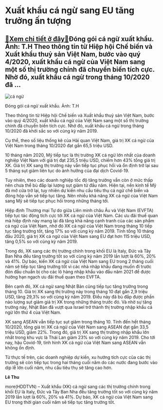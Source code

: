 Xuất khẩu cá ngừ sang EU tăng trưởng ấn tượng
=============================================

[:gift:Xem chi tiết ở đây:gift:](https://hddtvn.com/xuat-khau-ca-ngu-sang-eu-tang-truong-an-tuong/)Đóng gói cá ngừ xuất khẩu. Ảnh: T.H Theo thông tin từ Hiệp hội Chế biến và Xuất khẩu thuỷ sản Việt Nam, bước vào quý 4/2020, xuất khẩu cá ngừ của Việt Nam sang một số thị trường chính đã chuyển biến tích cực. Nhờ đó, xuất khẩu cá ngừ trong tháng 10/2020 đã …
------------------------------------------------------------------------------------------------------------------------------------------------------------------------------------------------------------------------------------------------------------------





![cá ngừ](https://hddtvn.com/wp-content/uploads/2021/01/5336_IMG_6710.jpg "cá ngừ")


Đóng gói cá ngừ xuất khẩu. Ảnh: T.H



Theo thông tin từ Hiệp hội Chế biến và Xuất khẩu thuỷ sản Việt Nam, bước vào quý 4/2020, xuất khẩu cá ngừ của Việt Nam sang một số thị trường chính đã chuyển biến tích cực. Nhờ đó, xuất khẩu cá ngừ trong tháng 10/2020 đã khởi sắc so với cùng kỳ năm 2019.


Cụ thể, theo số liệu thống kê của Hải quan Việt Nam, giá trị XK cá ngừ của Việt Nam trong tháng 10/2020 đạt gần 65,5 triệu USD.


10 tháng năm 2020, Mỹ tiếp tục là thị trường XK cá ngừ lớn nhất của doanh nghiệp Việt Nam với giá trị đạt 235,5 triệu USD, chiếm hơn 43% tổng giá trị XK. Giá trị XK sang thị trường này vẫn tiếp tục phục hồi và ổn định trở lại sau 5 tháng sụt giảm liên tục do ảnh hưởng của đại dịch Covid-19.


Tuy nhiên, theo các doanh nghiệp tốc độ tăng trưởng vẫn còn ở mức thấp nên chưa thể bù đắp lại lượng sụt giảm từ đầu năm. Hiện tại, nền kinh tế Mỹ đã mở cửa trở lại, tuy nhiên dự kiến nhu cầu tiêu thụ cá ngừ chế biến và đóng hộp vẫn sẽ tiếp tục tăng. Nên nhiều khả năng XK cá ngừ của Việt Nam sang Mỹ sẽ tiếp tục phục hồi trong những tháng tới.


Hiệp định Thương mại Tự do giữa Liên minh châu Âu và Việt Nam (EVFTA) tiếp tục tác động tích cực tới XK cá ngừ của Việt Nam. Các ưu đãi thuế quan mà hiệp định này mang lại đã tăng khả năng cạnh tranh của các sản phẩm cá ngừ của Việt Nam, nhờ đó XK cá ngừ của Việt Nam trong tháng 10 tiếp tục tăng trưởng tốt, tăng 17% so với cùng kỳ năm 2019. Tính tổng 10 tháng đầu 2020, giá trị XK cá ngừ của Việt Nam sang EU đạt hơn 115 triệu USD, tăng 0,5% so với cùng kỳ năm 2019.


Trong đó, XK sang các thị trường chính trong khối EU là Italy, Đức và Tây Ban Nha đều tăng trưởng tốt so với cùng kỳ năm 2019 lần lượt là 60%, 20% và 41%. Dự báo, kiến XK cá ngừ của Việt Nam sang EU trong 2 tháng cuối năm sẽ tiếp tục tăng trưởng tốt vì các nhà nhập khẩu đang muốn đi trước đón đầu chuẩn bị cho các lô hàng nhập khẩu vào đầu năm 2021 để được hưởng hạn ngạch ưu đãi thuế quan theo EVFTA.


Bên cạnh đó, XK cá ngừ sang Nhật Bản cũng tiếp tục tăng trưởng trong tháng 10. Giá trị XK sang thị trường này trong tháng 10 đạt gần 2,9 triệu USD, tăng 29,3% so với cùng kỳ năm 2019. Điều này đã bù đắp được phần nào lượng sụt giảm giá trị XK trong những tháng trước đó. Và nhờ sự tăng trưởng này, Nhật Bản đã vượt qua Israel trở thành thị trường nhập khẩu cá ngừ lớn thứ 4 của Việt Nam.


XK sang ASEAN vẫn tiếp tục sụt giảm trong tháng 10. Tính đến hết tháng 10/2020, tổng giá trị XK cá ngừ của Việt Nam sang ASEAN đạt gần 33,5 triệu USD, giảm 22%. Trong đó, giá trị XK sang thị trường nhập khẩu lớn nhất trong khu vực là Thái Lan giảm 23% so với cùng kỳ năm 2019. Cho tới nay, hậu Covid-19, tình hình XK cá ngừ của Việt Nam sang ASEAN vẫn không ổn định.


Từ thực tế trên, các doanh nghiệp dự kiến, xu hướng tích cực của các thị trường sẽ còn tiếp tục trong hai tháng cuối năm do các nước đang bước vào dịp lễ lớn cuối năm, nhu cầu tiêu thụ sẽ tăng cao hơn.




**Lê Thu**



more(HDDTVN) – Xuất khẩu (XK) cá ngừ sang các thị trường chính trong khối EU là Italy, Đức và Tây Ban Nha đều tăng trưởng tốt so với cùng kỳ năm 2019 lần lượt là 60%, 20% và 41%. Dự báo, XK cá ngừ của Việt Nam sang EU trong thời gian cuối năm sẽ tiếp tục tăng trưởng tốt.


